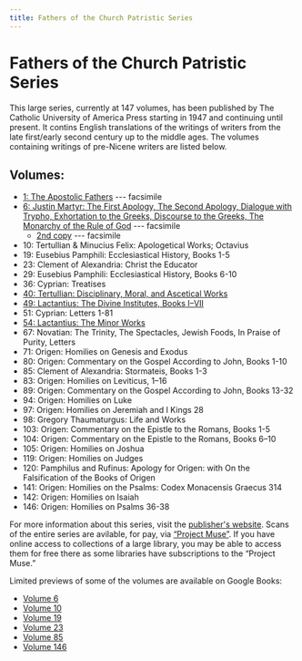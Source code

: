 ```yaml
---
title: Fathers of the Church Patristic Series
---
```


# Fathers of the Church Patristic Series

This large series, currently at 147 volumes, has been published by The Catholic University of America Press starting in 1947 and continuing until present. It contins English translations of the writings of writers from the late first/early second century up to the middle ages. The volumes containing writings of pre-Nicene writers are listed below.

## Volumes:

* [1: The Apostolic Fathers](https://archive.org/details/in.ernet.dli.2015.58476) --- facsimile
* [6: Justin Martyr: The First Apology, The Second Apology, Dialogue with Trypho, Exhortation to the Greeks, Discourse to the Greeks, The Monarchy of the Rule of God](https://archive.org/details/fathersofchurch0000unse) --- facsimile
  * [2nd copy](https://archive.org/details/firstapologyseco0000just) --- facsimile
* 10: Tertullian & Minucius Felix: Apologetical Works; Octavius
* 19: Eusebius Pamphili: Ecclesiastical History, Books 1-5 
* 23: Clement of Alexandria: Christ the Educator
* 29: Eusebius Pamphili: Ecclesiastical History, Books 6-10
* 36: Cyprian: Treatises
* [40: Tertullian: Disciplinary, Moral, and Ascetical Works](https://archive.org/details/fathersofthechur013352mbp)
* [49: Lactantius: The Divine Institutes, Books I–VII](https://archive.org/details/fathersofchurch0049unse)
* 51: Cyprian: Letters 1-81
* [54: Lactantius: The Minor Works](https://archive.org/details/minorworks0054lact)
* 67: Novatian: The Trinity, The Spectacles, Jewish Foods, In Praise of Purity, Letters
* 71: Origen: Homilies on Genesis and Exodus
* 80: Origen: Commentary on the Gospel According to John, Books 1-10
* 85: Clement of Alexandria: Stormateis, Books 1-3
* 83: Origen: Homilies on Leviticus, 1–16
* 89: Origen: Commentary on the Gospel According to John, Books 13-32
* 94: Origen: Homilies on Luke
* 97: Origen: Homilies on Jeremiah and I Kings 28
* 98: Gregory Thaumaturgus: Life and Works
* 103: Origen: Commentary on the Epistle to the Romans, Books 1-5
* 104: Origen: Commentary on the Epistle to the Romans, Books 6–10
* 105: Origen: Homilies on Joshua
* 119: Origen: Homilies on Judges
* 120: Pamphilus and Rufinus: Apology for Origen: with On the Falsification of the Books of Origen
* 141: Origen: Homilies on the Psalms: Codex Monacensis Graecus 314
* 142: Origen: Homilies on Isaiah
* 146: Origen: Homilies on Psalms 36-38

For more information about this series, visit the [publisher's website](https://www.cuapress.org/). Scans of the entire series are avilable, for pay, via [“Project Muse”](https://muse.jhu.edu). If you have online access to collections of a large library, you may be able to access them for free there as some libraries have subscriptions to the “Project Muse.”

Limited previews of some of the volumes are available on Google Books:
* [Volume 6](https://books.google.com/books?id=BYsK3PgR97wC)
* [Volume 10](https://books.google.com/books?id=Ys1rm5KKl-8C)
* [Volume 19](https://books.google.com/books?id=-o0katcldMQC)
* [Volume 23](https://books.google.com/books?id=tI_GTDlgcZsC)
* [Volume 85](https://books.google.com/books?id=XWpL1zz5cmoC)
* [Volume 146](https://books.google.com/books?id=hkrAEAAAQBAJ)
